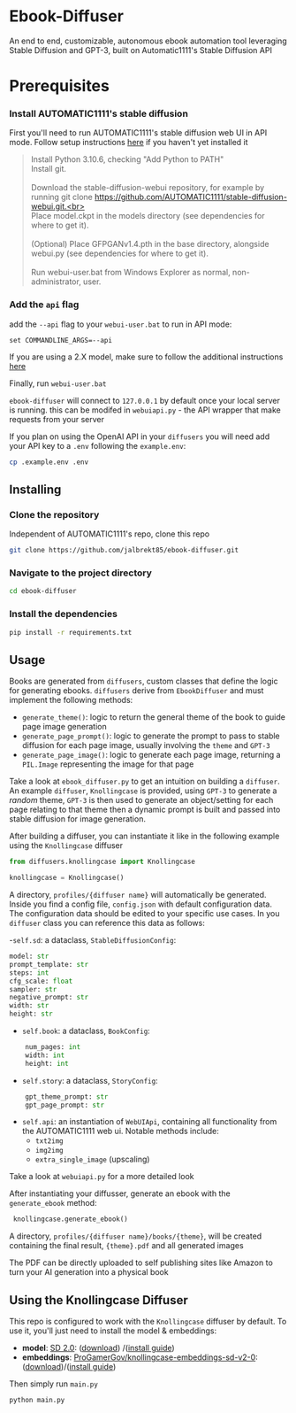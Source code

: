 # Ebook-Diffuser
An end to end, customizable, autonomous ebook automation tool leveraging Stable Diffusion and GPT-3, built on Automatic1111's Stable Diffusion API

# Prerequisites

### Install  AUTOMATIC1111's stable diffusion
First you'll need to run AUTOMATIC1111's stable diffusion web UI in API mode.
Follow setup instructions [here](https://github.com/AUTOMATIC1111/stable-diffusion-webui#installation-and-running)
if you haven't yet installed it
> Install Python 3.10.6, checking "Add Python to PATH"<br>Install git.<br><br>Download the stable-diffusion-webui repository, for example by running git clone https://github.com/AUTOMATIC1111/stable-diffusion-webui.git.<br><br>Place model.ckpt in the models directory (see dependencies for where to get it).<br><br>(Optional) Place GFPGANv1.4.pth in the base directory, alongside webui.py (see dependencies for where to get it).<br><br>Run webui-user.bat from Windows
 Explorer as normal, non-administrator, user.<br>

### Add the `api` flag
add the `--api` flag to your `webui-user.bat` to run in API mode:
```
set COMMANDLINE_ARGS=--api
```
If you are using a 2.X model, make sure to follow the additional instructions [here](https://github.com/AUTOMATIC1111/stable-diffusion-webui/wiki/Features#stable-diffusion-20)

Finally, run `webui-user.bat`

`ebook-diffuser` will connect to `127.0.0.1` by default once your local server is running. this can be modifed in `webuiapi.py` - the API wrapper that make requests from your server

If you plan on using the OpenAI API in your `diffusers` you will need add your API key to a `.env` following the `example.env`:
```sh
cp .example.env .env
```

## Installing

### Clone the repository
Independent of AUTOMATIC1111's repo, clone this repo
```sh
git clone https://github.com/jalbrekt85/ebook-diffuser.git
```

### Navigate to the project directory

```sh
cd ebook-diffuser
```

### Install the dependencies
```sh
pip install -r requirements.txt
```

## Usage
Books are generated from `diffusers`, custom classes that define the logic for generating ebooks. `diffusers` derive from `EbookDiffuser` and must implement the following methods:

- `generate_theme()`: logic to return the general theme of the book to guide page image generation
- `generate_page_prompt()`: logic to generate the prompt to pass to stable diffusion for each page image, usually involving the `theme` and `GPT-3`
- `generate_page_image()`: logic to generate each page image, returning a `PIL.Image` representing the image for that page

Take a look at `ebook_diffuser.py` to get an intuition on building a `diffuser`. An example `diffuser`,  `Knollingcase` is provided, using `GPT-3` to generate a *random* theme, `GPT-3` is then used to generate an object/setting for each page relating to that theme then a dynamic prompt is built and passed into stable diffusion for image generation.

After building a diffuser, you can instantiate it like in the following example using the `Knollingcase` diffuser
```py
from diffusers.knollingcase import Knollingcase

knollingcase = Knollingcase()
```
A directory, `profiles/{diffuser name}` will automatically be generated. Inside you find a config file, `config.json` with default configuration data. The configuration data should be edited to your specific use cases. In you `diffuser` class you can reference this data as follows:

-`self.sd`: a dataclass, `StableDiffusionConfig`:
```py
model: str
prompt_template: str
steps: int
cfg_scale: float
sampler: str
negative_prompt: str
width: str
height: str
```
- `self.book`: a dataclass, `BookConfig`:
```py
    num_pages: int
    width: int
    height: int
```
- `self.story`: a dataclass, `StoryConfig`:
```py
    gpt_theme_prompt: str
    gpt_page_prompt: str
```
- `self.api`: an instantiation of `WebUIApi`, containing all functionality from the AUTOMATIC1111 web ui. Notable methods include:
    - `txt2img`
    - `img2img`
    - `extra_single_image` (upscaling)

Take a look at `webuiapi.py` for a more detailed look

After instantiating your diffusser, generate an ebook with the `generate_ebook` method:
```py
 knollingcase.generate_ebook()
 ```

 A directory, `profiles/{diffuser name}/books/{theme}`, will be created containing the final result, `{theme}.pdf` and all generated images

The PDF can be directly uploaded to self publishing sites like Amazon to turn your AI generation into a physical book

## Using the Knollingcase Diffuser
This repo is configured to work with the `Knollingcase` diffuser by default. To use it, you'll just need to install the model & embeddings:
- **model**: [SD 2.0](https://huggingface.co/stabilityai/stable-diffusion-2):  ([download](https://huggingface.co/stabilityai/stable-diffusion-2/blob/main/768-v-ema.ckpt)) /([install guide](https://github.com/AUTOMATIC1111/stable-diffusion-webui/wiki/Features#stable-diffusion-20))
- **embeddings**: [ProGamerGov/knollingcase-embeddings-sd-v2-0](https://huggingface.co/ProGamerGov/knollingcase-embeddings-sd-v2-0):  ([download](https://huggingface.co/ProGamerGov/knollingcase-embeddings-sd-v2-0/blob/main/kc32-v4-5000.pt))/([install guide](https://github.com/AUTOMATIC1111/stable-diffusion-webui/wiki/Textual-Inversion#using-pre-trained-embeddings))

Then simply run `main.py`
```sh
python main.py
```